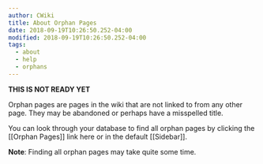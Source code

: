 ```yaml
---
author: CWiki
title: About Orphan Pages
date: 2018-09-19T10:26:50.252-04:00
modified: 2018-09-19T10:26:50.252-04:00
tags:
  - about
  - help
  - orphans
---
```


**THIS IS NOT READY YET**

Orphan pages are pages in the wiki that are not linked to from any other page. They may be abandoned or perhaps have a misspelled title.

You can look through your database to find all orphan pages by clicking the [[Orphan Pages]] link here or in the default [[Sidebar]].

**Note**: Finding all orphan pages may take quite some time.